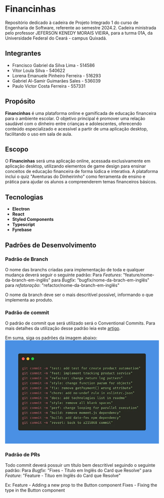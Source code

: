 # Financinhas
Repositório dedicado à cadeira de Projeto Integrado 1 do curso de Engenharia de Software, referente ao semestre 2024.2.
Cadeira ministrada pelo professor JEFERSON KENEDY MORAIS VIEIRA, para a turma  01A, da Universidade Federal do Ceará - campus Quixadá.

## Integrantes
- Francisco Gabriel da Silva Lima - 514586
- Vitor Loula Silva - 540622
- Lorena Emanuele Pinheiro Ferreira - 516293
- Gabriel Al-Samir Guimarães Sales - 536039
- Paulo Victor Costa Ferreira - 557331

## Propósito
**Financinhas** é uma plataforma online e gamificada de educação financeira para o ambiente escolar. O objetivo principal é promover uma relação saudável com o dinheiro entre crianças e adolescentes, oferecendo conteúdo especializado e acessível a partir de uma aplicação desktop, facilitando o uso em sala de aula.

## Escopo
O **Financinhas** será uma aplicação online, acessada exclusivamente em aplicação desktop, utilizando elementos de game design para ensinar conceitos de educação financeira de forma lúdica e interativa. A plataforma inclui o quiz "Aventuras do Dinheirinho" como ferramenta de ensino e prática para ajudar os alunos a compreenderem temas financeiros básicos.

## Tecnologias
- **Electron**
- **React**
- **Styled Components**
- **Typescript**
- **Fyrebase**

## Padrões de Desenvolvimento
### Padrão de Branch
O nome das branchs criadas para implementação de toda e qualquer mudança deverá seguir o seguinte padrão:
Para _Features_: "feature/nome-da-branch-em-inglês"
para _Bugfix_: "bugfix/nome-da-brach-em-inglês"
para _refatoração_: "refactor/nome-da-branch-em-inglês"

O nome da branch deve ser o mais descritível possível, informando o que implementa ao produto.

### Padrão de commit
O padrão de commit que será utilizado será o Conventional Commits. Para mais detalhes da utilização desse padrão leia este [artigo](https://medium.com/linkapi-solutions/conventional-commits-pattern-3778d1a1e657).

Em suma, siga os padrões da imagem abaixo:
![Conventional-Commits](./docs/commits.png)

### Padrão de PRs
Todo commit deverá possuir um título bem descritível seguindo o seguinte padrão:
Para _Bugfix_: "Fixes - Título em Inglês do Card que Resolve"
para _Feature_: "Feature - Títuo em Inglês do Card que Resolve"

Ex: Feature - Adding a new prop to the Button component
    Fixes - Fixing the type in the Button component








